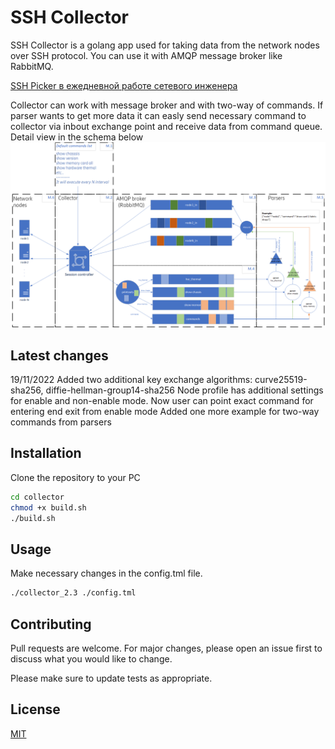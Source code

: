 # SSH Collector

SSH Collector is a golang app used for taking data from the network nodes over SSH protocol.
You can use it with AMQP message broker like RabbitMQ.

[SSH Picker в ежедневной работе сетевого инженера](https://habr.com/ru/post/647143/)

Collector can work with message broker and with two-way of commands.
If parser wants to get more data it can easly send necessary command to collector via inbout exchange point and receive data from command queue.
Detail view in the schema below
![This scheme shows general view how the system works](image/schema.png)

## Latest changes

19/11/2022
Added two additional key exchange algorithms: curve25519-sha256, diffie-hellman-group14-sha256
Node profile has additional settings for enable and non-enable mode. Now user can point exact command for entering end exit from enable mode
Added one more example for two-way commands from parsers


## Installation

Clone the repository to your PC

```bash
cd collector
chmod +x build.sh
./build.sh
```

## Usage
Make necessary changes in the config.tml file.

```bash
./collector_2.3 ./config.tml
```

## Contributing
Pull requests are welcome. For major changes, please open an issue first to discuss what you would like to change.

Please make sure to update tests as appropriate.

## License
[MIT](https://choosealicense.com/licenses/mit/)

